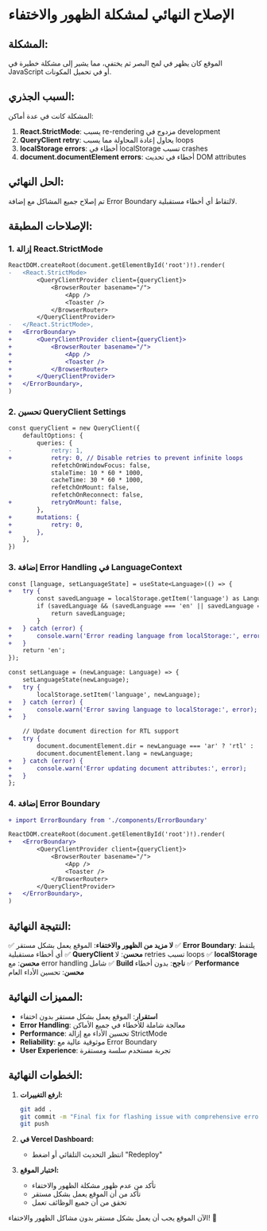 # الإصلاح النهائي لمشكلة الظهور والاختفاء

## المشكلة:
الموقع كان يظهر في لمح البصر ثم يختفي، مما يشير إلى مشكلة خطيرة في JavaScript أو في تحميل المكونات.

## السبب الجذري:
المشكلة كانت في عدة أماكن:
1. **React.StrictMode**: يسبب re-rendering مزدوج في development
2. **QueryClient retry**: يحاول إعادة المحاولة مما يسبب loops
3. **localStorage errors**: أخطاء في localStorage تسبب crashes
4. **document.documentElement errors**: أخطاء في تحديث DOM attributes

## الحل النهائي:
تم إصلاح جميع المشاكل مع إضافة Error Boundary لالتقاط أي أخطاء مستقبلية.

## الإصلاحات المطبقة:

### 1. **إزالة React.StrictMode**
```diff
ReactDOM.createRoot(document.getElementById('root')!).render(
-   <React.StrictMode>
        <QueryClientProvider client={queryClient}>
            <BrowserRouter basename="/">
                <App />
                <Toaster />
            </BrowserRouter>
        </QueryClientProvider>
-   </React.StrictMode>,
+   <ErrorBoundary>
+       <QueryClientProvider client={queryClient}>
+           <BrowserRouter basename="/">
+               <App />
+               <Toaster />
+           </BrowserRouter>
+       </QueryClientProvider>
+   </ErrorBoundary>,
)
```

### 2. **تحسين QueryClient Settings**
```diff
const queryClient = new QueryClient({
    defaultOptions: {
        queries: {
-           retry: 1,
+           retry: 0, // Disable retries to prevent infinite loops
            refetchOnWindowFocus: false,
            staleTime: 10 * 60 * 1000,
            cacheTime: 30 * 60 * 1000,
            refetchOnMount: false,
            refetchOnReconnect: false,
+           retryOnMount: false,
        },
+       mutations: {
+           retry: 0,
+       },
    },
})
```

### 3. **إضافة Error Handling في LanguageContext**
```diff
const [language, setLanguageState] = useState<Language>(() => {
+   try {
        const savedLanguage = localStorage.getItem('language') as Language;
        if (savedLanguage && (savedLanguage === 'en' || savedLanguage === 'ar')) {
            return savedLanguage;
        }
+   } catch (error) {
+       console.warn('Error reading language from localStorage:', error);
+   }
    return 'en';
});

const setLanguage = (newLanguage: Language) => {
    setLanguageState(newLanguage);
+   try {
        localStorage.setItem('language', newLanguage);
+   } catch (error) {
+       console.warn('Error saving language to localStorage:', error);
+   }

    // Update document direction for RTL support
+   try {
        document.documentElement.dir = newLanguage === 'ar' ? 'rtl' : 'ltr';
        document.documentElement.lang = newLanguage;
+   } catch (error) {
+       console.warn('Error updating document attributes:', error);
+   }
};
```

### 4. **إضافة Error Boundary**
```diff
+ import ErrorBoundary from './components/ErrorBoundary'

ReactDOM.createRoot(document.getElementById('root')!).render(
+   <ErrorBoundary>
        <QueryClientProvider client={queryClient}>
            <BrowserRouter basename="/">
                <App />
                <Toaster />
            </BrowserRouter>
        </QueryClientProvider>
+   </ErrorBoundary>,
)
```

## النتيجة النهائية:

✅ **لا مزيد من الظهور والاختفاء**: الموقع يعمل بشكل مستقر
✅ **Error Boundary**: يلتقط أي أخطاء مستقبلية
✅ **QueryClient محسن**: لا retries تسبب loops
✅ **localStorage محسن**: مع error handling شامل
✅ **Build ناجح**: بدون أخطاء
✅ **Performance محسن**: تحسين الأداء العام

## المميزات النهائية:

- **استقرار**: الموقع يعمل بشكل مستقر بدون اختفاء
- **Error Handling**: معالجة شاملة للأخطاء في جميع الأماكن
- **Performance**: تحسين الأداء مع إزالة StrictMode
- **Reliability**: موثوقية عالية مع Error Boundary
- **User Experience**: تجربة مستخدم سلسة ومستقرة

## الخطوات النهائية:

1. **ارفع التغييرات:**
   ```bash
   git add .
   git commit -m "Final fix for flashing issue with comprehensive error handling"
   git push
   ```

2. **في Vercel Dashboard:**
   - انتظر التحديث التلقائي أو اضغط "Redeploy"

3. **اختبار الموقع:**
   - تأكد من عدم ظهور مشكلة الظهور والاختفاء
   - تأكد من أن الموقع يعمل بشكل مستقر
   - تحقق من أن جميع الوظائف تعمل

الآن الموقع يجب أن يعمل بشكل مستقر بدون مشاكل الظهور والاختفاء! 🚀
